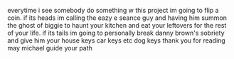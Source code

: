everytime i see somebody do something w this project im going to flip a coin. 
if its heads im calling the eazy e seance guy and having him summon the ghost of biggie to haunt your kitchen and eat your leftovers for the rest of your life. 
if its tails im going to personally break danny brown's sobriety and give him your house keys car keys etc dog keys
thank you for reading
may michael guide your path
